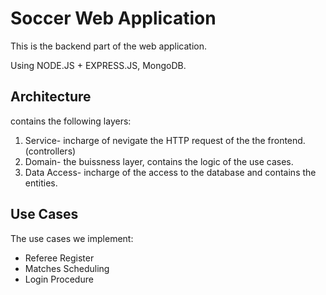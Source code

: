 # Soccer Web Application

This is the backend part of the web application.

Using NODE.JS + EXPRESS.JS, MongoDB.

## Architecture
contains the following layers:

1. Service- incharge of nevigate the HTTP request of the the frontend. (controllers)
2. Domain- the buissness layer, contains the logic of the use cases.
3. Data Access- incharge of the access to the database and contains the entities.

## Use Cases
The use cases we implement:
* Referee Register
* Matches Scheduling
* Login Procedure
